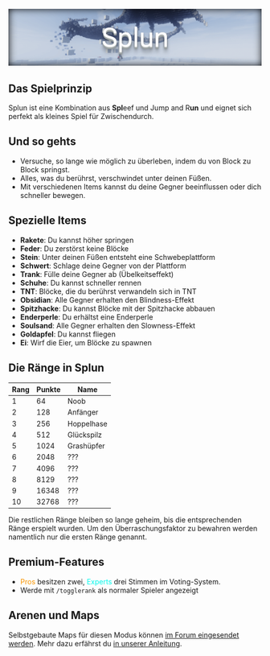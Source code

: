 ![Splun](img/Splun.png)

## Das Spielprinzip
Splun ist eine Kombination aus <strong>Spl</strong>eef und Jump and R<strong>un</strong> und eignet sich perfekt als kleines Spiel für Zwischendurch.

## Und so gehts
- Versuche, so lange wie möglich zu überleben, indem du von Block zu Block springst.
- Alles, was du berührst, verschwindet unter deinen Füßen.
- Mit verschiedenen Items kannst du deine Gegner beeinflussen oder dich schneller bewegen.

## Spezielle Items
- <strong>Rakete</strong>: Du kannst höher springen
- <strong>Feder</strong>: Du zerstörst keine Blöcke
- <strong>Stein</strong>: Unter deinen Füßen entsteht eine Schwebeplattform
- <strong>Schwert</strong>: Schlage deine Gegner von der Plattform
- <strong>Trank</strong>: Fülle deine Gegner ab (Übelkeitseffekt)
- <strong>Schuhe</strong>: Du kannst schneller rennen
- <strong>TNT</strong>: Blöcke, die du berührst verwandeln sich in TNT
- <strong>Obsidian</strong>: Alle Gegner erhalten den Blindness-Effekt
- <strong>Spitzhacke</strong>: Du kannst Blöcke mit der Spitzhacke abbauen
- <strong>Enderperle</strong>: Du erhältst eine Enderperle
- <strong>Soulsand</strong>: Alle Gegner erhalten den Slowness-Effekt
- <strong>Goldapfel</strong>: Du kannst fliegen
- <strong>Ei</strong>: Wirf die Eier, um  Blöcke zu spawnen

## Die Ränge in Splun

| Rang | Punkte | Name |
| ------ | ------ | ------ |
| 1 | 64 | Noob |
| 2 | 128 | Anfänger |
| 3 | 256 | Hoppelhase |
| 4 | 512 | Glückspilz |
| 5 | 1024 | Grashüpfer |
| 6 | 2048 | ??? |
| 7 | 4096 | ??? |
| 8 | 8129 | ??? |
| 9 | 16348 | ??? |
| 10 | 32768 | ??? |

Die restlichen Ränge bleiben so lange geheim, bis die entsprechenden Ränge erspielt wurden. Um den Überraschungsfaktor zu bewahren werden namentlich nur die ersten Ränge genannt. 

## Premium-Features
- <span style="color:#F99500">Pros</span> besitzen zwei, <span style="color:#00F9EC">Experts</span> drei Stimmen im Voting-System.
- Werde mit `/togglerank` als normaler Spieler angezeigt

## Arenen und Maps
Selbstgebaute Maps für diesen Modus können <a href="https://forum.timolia.de/forums/map-einsendungen.61/" target="_blank">im Forum eingesendet werden</a>. Mehr dazu erfährst du 
<a href="https://forum.timolia.de/threads/wie-sende-ich-eine-map-ein.21267/" target="_blank">in unserer Anleitung</a>.